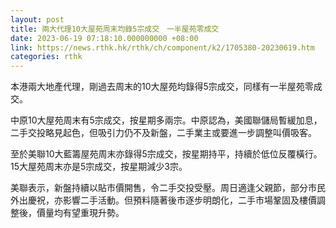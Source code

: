 ```yaml
---
layout: post
title: 兩大代理10大屋苑周末均錄5宗成交　一半屋苑零成交
date: 2023-06-19 07:18:10.000000000 +08:00
link: https://news.rthk.hk/rthk/ch/component/k2/1705380-20230619.htm
categories: rthk
---
```


本港兩大地產代理，剛過去周末的10大屋苑均錄得5宗成交，同樣有一半屋苑零成交。

中原10大屋苑周末有5宗成交，按星期多兩宗。中原認為，美國聯儲局暫緩加息，二手交投略見起色，但吸引力仍不及新盤，二手業主或要進一步調整叫價吸客。

至於美聯10大藍籌屋苑周末亦錄得5宗成交，按星期持平，持續於低位反覆橫行。15大屋苑周末亦是5宗成交，按星期減少3宗。

美聯表示，新盤持續以貼市價開售，令二手交投受壓。周日適逢父親節，部分市民外出慶祝，亦影響二手活動。但預料隨著後市逐步明朗化，二手市場鞏固及樓價調整後，價量均有望重現升勢。
